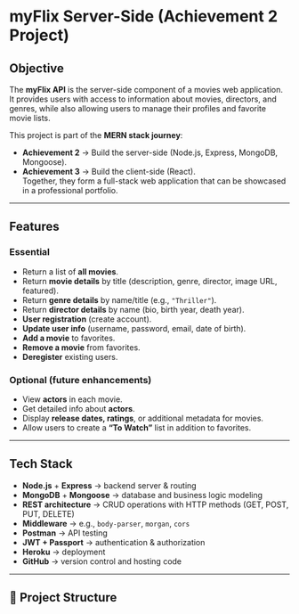 #  myFlix Server-Side (Achievement 2 Project)

##  Objective
The **myFlix API** is the server-side component of a movies web application.  
It provides users with access to information about movies, directors, and genres, while also allowing users to manage their profiles and favorite movie lists.

This project is part of the **MERN stack journey**:  
- **Achievement 2** → Build the server-side (Node.js, Express, MongoDB, Mongoose).  
- **Achievement 3** → Build the client-side (React).  
Together, they form a full-stack web application that can be showcased in a professional portfolio.

---

##  Features

### Essential
- Return a list of **all movies**.  
- Return **movie details** by title (description, genre, director, image URL, featured).  
- Return **genre details** by name/title (e.g., `"Thriller"`).  
- Return **director details** by name (bio, birth year, death year).  
- **User registration** (create account).  
- **Update user info** (username, password, email, date of birth).  
- **Add a movie** to favorites.  
- **Remove a movie** from favorites.  
- **Deregister** existing users.  

### Optional (future enhancements)
- View **actors** in each movie.  
- Get detailed info about **actors**.  
- Display **release dates, ratings**, or additional metadata for movies.  
- Allow users to create a **“To Watch”** list in addition to favorites.  

---

##  Tech Stack

- **Node.js** + **Express** → backend server & routing  
- **MongoDB** + **Mongoose** → database and business logic modeling  
- **REST architecture** → CRUD operations with HTTP methods (GET, POST, PUT, DELETE)  
- **Middleware** → e.g., `body-parser`, `morgan`, `cors`  
- **Postman** → API testing  
- **JWT + Passport** → authentication & authorization  
- **Heroku** → deployment  
- **GitHub** → version control and hosting code  

---

## 📂 Project Structure

